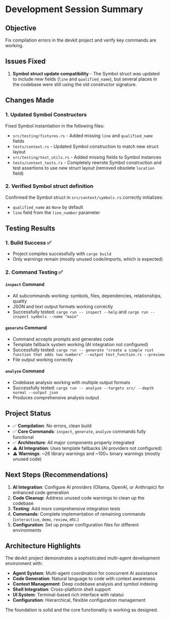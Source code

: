 # Development Session Summary

## Objective
Fix compilation errors in the devkit project and verify key commands are working.

## Issues Fixed
1. **Symbol struct update compatibility** - The Symbol struct was updated to include new fields (`line` and `qualified_name`), but several places in the codebase were still using the old constructor signature.

## Changes Made

### 1. Updated Symbol Constructors
Fixed Symbol instantiation in the following files:
- `src/testing/fixtures.rs` - Added missing `line` and `qualified_name` fields
- `tests/context.rs` - Updated Symbol construction to match new struct layout  
- `src/testing/test_utils.rs` - Added missing fields to Symbol instances
- `tests/context_tests.rs` - Completely rewrote Symbol construction and test assertions to use new struct layout (removed obsolete `location` field)

### 2. Verified Symbol struct definition
Confirmed the Symbol struct in `src/context/symbols.rs` correctly initializes:
- `qualified_name` as `None` by default
- `line` field from the `line_number` parameter

## Testing Results

### 1. Build Success ✅
- Project compiles successfully with `cargo build`
- Only warnings remain (mostly unused code/imports, which is expected)

### 2. Command Testing ✅

#### `inspect` Command
- All subcommands working: symbols, files, dependencies, relationships, quality
- JSON and text output formats working correctly
- Successfully tested: `cargo run -- inspect --help` and `cargo run -- inspect symbols --name "main"`

#### `generate` Command  
- Command accepts prompts and generates code
- Template fallback system working (AI integration not configured)
- Successfully tested: `cargo run -- generate "create a simple rust function that adds two numbers" --output test_function.rs --preview`
- File output working correctly

#### `analyze` Command
- Codebase analysis working with multiple output formats
- Successfully tested: `cargo run -- analyze --targets src/ --depth normal --output json`
- Produces comprehensive analysis output

## Project Status
- ✅ **Compilation**: No errors, clean build
- ✅ **Core Commands**: `inspect`, `generate`, `analyze` commands fully functional
- ✅ **Architecture**: All major components properly integrated
- ⚠️ **AI Integration**: Uses template fallbacks (AI providers not configured)
- ⚠️ **Warnings**: ~26 library warnings and ~100+ binary warnings (mostly unused code)

## Next Steps (Recommendations)
1. **AI Integration**: Configure AI providers (Ollama, OpenAI, or Anthropic) for enhanced code generation
2. **Code Cleanup**: Address unused code warnings to clean up the codebase
3. **Testing**: Add more comprehensive integration tests
4. **Commands**: Complete implementation of remaining commands (`interactive`, `demo`, `review`, etc.)
5. **Configuration**: Set up proper configuration files for different environments

## Architecture Highlights
The devkit project demonstrates a sophisticated multi-agent development environment with:
- **Agent System**: Multi-agent coordination for concurrent AI assistance
- **Code Generation**: Natural language to code with context awareness
- **Context Management**: Deep codebase analysis and symbol indexing  
- **Shell Integration**: Cross-platform shell support
- **UI System**: Terminal-based rich interface with ratatui
- **Configuration**: Hierarchical, flexible configuration management

The foundation is solid and the core functionality is working as designed.